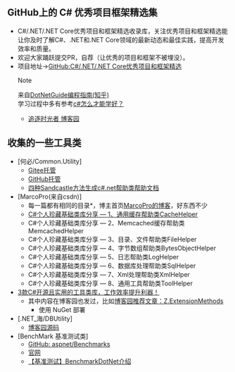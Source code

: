 ## GitHub上的 C# 优秀项目框架精选集
- C#/.NET/.NET Core优秀项目和框架精选收录库，关注优秀项目和框架精选能让你及时了解C#、.NET和.NET Core领域的最新动态和最佳实践，提高开发效率和质量。
- 欢迎大家踊跃提交PR，自荐（让优秀的项目和框架不被埋没）。
- 项目地址->[GitHub:C#/.NET/.NET Core优秀项目和框架精选](https://github.com/YSGStudyHards/DotNetGuide/blob/main/docs/DotNet/DotNetProjectPicks.md)
    >[!note]
    > 来自[DotNetGuide编程指南(知乎)](https://www.zhihu.com/column/c_1695558765053722624)\
    > 学习过程中多有参考[c#怎么才能学好？](https://www.zhihu.com/question/270828900/answer/84976645178)
    > - [追逐时光者 博客园](https://www.cnblogs.com/Can-daydayup)

## 收集的一些工具类
- [何必/Common.Utility]
    - [Gitee托管](https://gitee.com/DrawCircle1/common.-utility)
    - [GitHub托管](https://github.com/laochiangx/Common.Utility)
    - [四种Sandcastle方法生成c#.net帮助类帮助文档](https://www.cnblogs.com/anyushengcms/p/7682501.html)
- [MarcoPro(来自csdn)]
    - 每一篇都有相同的目录*，博主首页[MarcoPro的博客](https://blog.csdn.net/MarcoPro?type=blog&year=2022&month=11)，好东西不少
    - [C#个人珍藏基础类库分享 — 1、通用缓存帮助类CacheHelper](https://blog.csdn.net/MarcoPro/article/details/128381327)
    - C#个人珍藏基础类库分享 — 2、Memcached缓存帮助类MemcachedHelper
    - C#个人珍藏基础类库分享 — 3、目录、文件帮助类FileHelper
    - C#个人珍藏基础类库分享 — 4、字节数组帮助类BytesObjectHelper
    - C#个人珍藏基础类库分享 — 5、日志帮助类LogHelper
    - C#个人珍藏基础类库分享 — 6、数据库处理帮助类SqlHelper
    - C#个人珍藏基础类库分享 — 7、Xml处理帮助类XmlHelper
    - C#个人珍藏基础类库分享 — 8、通用工具帮助类ToolHelper
- [3款C#开源且实用的工具类库，工作效率提升利器！](https://www.cnblogs.com/Can-daydayup/p/18287302)
    - 其中内容在博客园也发过，比如[博客园推荐文章：Z.ExtensionMethods](https://www.cnblogs.com/Can-daydayup/p/18230586)
        - 使用 NuGet 部署
- [.NET_海/DBUtility]
    - [博客园源码](https://www.cnblogs.com/bin521/p/10515930.html)
- [BenchMark 基准测试类]
    - [GitHub: aspnet/Benchmarks](https://github.com/aspnet/benchmarks)
    - [官网](https://benchmarkdotnet.org/)
    - [【基准测试】BenchmarkDotNet介绍 ](https://www.cnblogs.com/WilsonPan/p/12904664.html)
